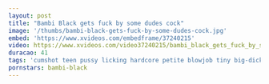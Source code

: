 ```yaml
---
layout: post
title: "Bambi Black gets fuck by some dudes cock"
image: '/thumbs/bambi-black-gets-fuck-by-some-dudes-cock.jpg'
embed: 'https://www.xvideos.com/embedframe/37240215'
video: https://www.xvideos.com/video37240215/bambi_black_gets_fuck_by_some_dudes_cock
duracao: 41
tags: 'cumshot teen pussy licking hardcore petite blowjob tiny big-dick bambi-black'
pornstars: bambi-black
---
```

